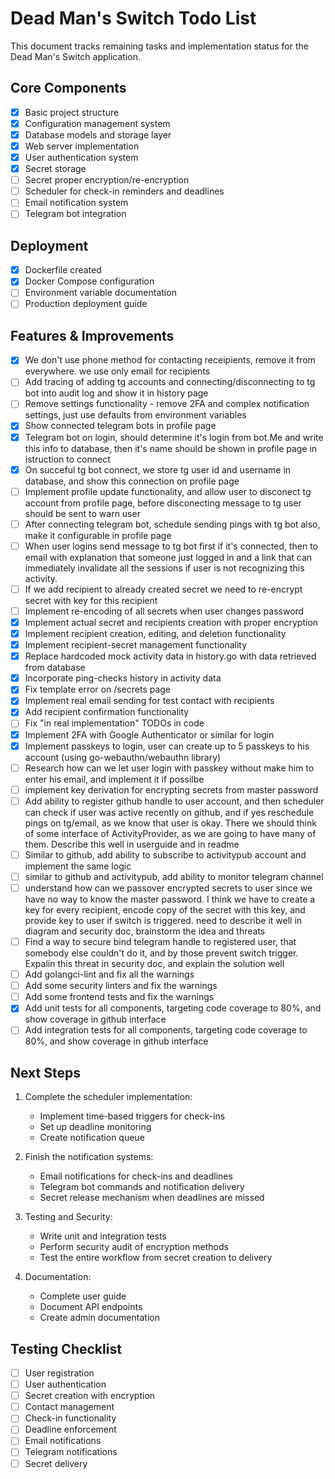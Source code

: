 # Dead Man's Switch Todo List

This document tracks remaining tasks and implementation status for the Dead Man's Switch application.

## Core Components
- [x] Basic project structure
- [x] Configuration management system
- [x] Database models and storage layer
- [x] Web server implementation
- [x] User authentication system
- [x] Secret storage
- [ ] Secret proper encryption/re-encryption
- [ ] Scheduler for check-in reminders and deadlines
- [ ] Email notification system
- [ ] Telegram bot integration

## Deployment
- [x] Dockerfile created
- [x] Docker Compose configuration
- [ ] Environment variable documentation
- [ ] Production deployment guide

## Features & Improvements
- [x] We don't use phone method for contacting receipients, remove it from everywhere. we use only email for recipients
- [ ] Add tracing of adding tg accounts and connecting/disconnecting to tg bot into audit log and show it in history page
- [ ] Remove settings functionality - remove 2FA and complex notification settings, just use defaults from environment variables
- [x] Show connected telegram bots in profile page
- [x] Telegram bot on login, should determine it's login from bot.Me and write this info to database, then it's name should be shown in profile page in istruction to connect
- [x] On succeful tg bot connect, we store tg user id and username in database, and show this connection on profile page
- [ ] Implement profile update functionality, and allow user to disconect tg account from profile page, before disconecting message to tg user should be sent to warn user
- [ ] After connecting telegram bot, schedule sending pings with tg bot also, make it configurable in profile page
- [ ] When user logins send message to tg bot first if it's connected, then to email with explanation that someone just logged in and a link that can immediately invalidate all the sessions if user is not recognizing this activity.
- [ ] If we add recipient to already created secret we need to re-encrypt secret with key for this recipient
- [ ] Implement re-encoding of all secrets when user changes password
- [x] Implement actual secret and recipients creation with proper encryption
- [x] Implement recipient creation, editing, and deletion functionality
- [x] Implement recipient-secret management functionality
- [x] Replace hardcoded mock activity data in history.go with data retrieved from database
- [x] Incorporate ping-checks history in activity data
- [x] Fix template error on /secrets page
- [x] Implement real email sending for test contact with recipients
- [x] Add recipient confirmation functionality
- [ ] Fix "in real implementation" TODOs in code
- [x] Implement 2FA with Google Authenticator or similar for login
- [x] Implement passkeys to login, user can create up to 5 passkeys to his account (using go-webauthn/webauthn library)
- [ ] Research how can we let user login with passkey without make him to enter his email, and implement it if possilbe
- [ ] implement key derivation for encrypting secrets from master password
- [ ] Add ability to register github handle to user account, and then scheduler can check if user was active recently on github, and if yes reschedule pings on tg/email, as we know that user is okay. There we should think of some interface of ActivityProvider, as we are going to have many of them. Describe this well in userguide and in readme
- [ ] Similar to github, add ability to subscribe to activitypub account and implement the same logic
- [ ] similar to github and activitypub, add ability to monitor telegram channel
- [ ] understand how can we passover encrypted secrets to user since we have no way to know the master password. I think we have to create a key for every recipient, encode copy of the secret with this key, and provide key to user if switch is triggered. need to describe it well in diagram and security doc, brainstorm the idea and threats
- [ ] Find a way to secure bind telegram handle to registered user, that somebody else couldn't do it, and by those prevent switch trigger. Expalin this threat in security doc, and explain the solution well
- [ ] Add golangci-lint and fix all the warnings
- [ ] Add some security linters and fix the warnings
- [ ] Add some frontend tests and fix the warnings
- [x] Add unit tests for all components, targeting code coverage to 80%, and show coverage in github interface
- [ ] Add integration tests for all components, targeting code coverage to 80%, and show coverage in github interface

## Next Steps
1. Complete the scheduler implementation:
   - Implement time-based triggers for check-ins
   - Set up deadline monitoring
   - Create notification queue

2. Finish the notification systems:
   - Email notifications for check-ins and deadlines
   - Telegram bot commands and notification delivery
   - Secret release mechanism when deadlines are missed

3. Testing and Security:
   - Write unit and integration tests
   - Perform security audit of encryption methods
   - Test the entire workflow from secret creation to delivery

4. Documentation:
   - Complete user guide
   - Document API endpoints
   - Create admin documentation

## Testing Checklist
- [ ] User registration
- [ ] User authentication
- [ ] Secret creation with encryption
- [ ] Contact management
- [ ] Check-in functionality
- [ ] Deadline enforcement
- [ ] Email notifications
- [ ] Telegram notifications
- [ ] Secret delivery
